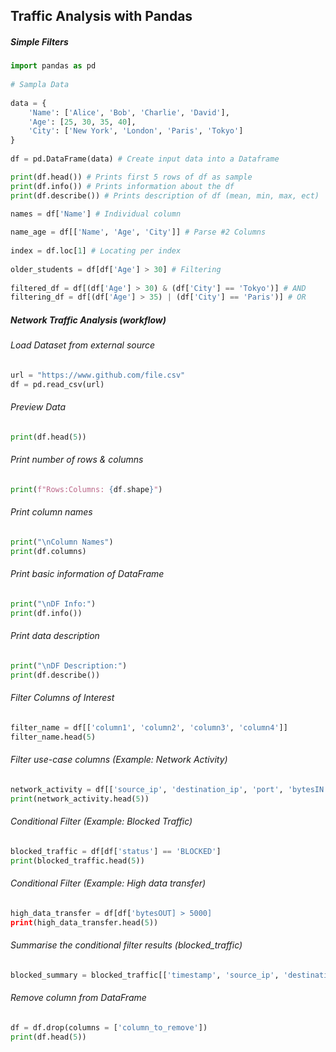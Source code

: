 ## Traffic Analysis with Pandas

##### Simple Filters
```python
import pandas as pd  
  
# Sampla Data  
  
data = {  
    'Name': ['Alice', 'Bob', 'Charlie', 'David'],  
    'Age': [25, 30, 35, 40],  
    'City': ['New York', 'London', 'Paris', 'Tokyo']  
}  
  
df = pd.DataFrame(data) # Create input data into a Dataframe  

print(df.head()) # Prints first 5 rows of df as sample
print(df.info()) # Prints information about the df
print(df.describe()) # Prints description of df (mean, min, max, ect)

names = df['Name'] # Individual column  
  
name_age = df[['Name', 'Age', 'City']] # Parse #2 Columns  
  
index = df.loc[1] # Locating per index  
  
older_students = df[df['Age'] > 30] # Filtering  
  
filtered_df = df[(df['Age'] > 30) & (df['City'] == 'Tokyo')] # AND
filtering_df = df[(df['Age'] > 35) | (df['City'] == 'Paris')] # OR
```

##### Network Traffic Analysis (workflow)

###### Load Dataset from external source
```Python
url = "https://www.github.com/file.csv" 
df = pd.read_csv(url) 
```
###### Preview Data
```Python
print(df.head(5)) 
```
###### Print number of rows & columns
```Python
print(f"Rows:Columns: {df.shape}")
```
###### Print column names
```Python
print("\nColumn Names")
print(df.columns)
```
###### Print basic information of DataFrame
```Python
print("\nDF Info:")
print(df.info())
```
###### Print data description
```Python
print("\nDF Description:")
print(df.describe())
```
###### Filter Columns of Interest
```Python
filter_name = df[['column1', 'column2', 'column3', 'column4']]
filter_name.head(5)
```
###### Filter use-case columns (Example: Network Activity)
```Python
network_activity = df[['source_ip', 'destination_ip', 'port', 'bytesIN', 'bytesOUT']]
print(network_activity.head(5))
```
###### Conditional Filter (Example: Blocked Traffic)
```Python
blocked_traffic = df[df['status'] == 'BLOCKED']
print(blocked_traffic.head(5))
```
###### Conditional Filter (Example: High data transfer)
```Python
high_data_transfer = df[df['bytesOUT] > 5000]
print(high_data_transfer.head(5))
```
###### Summarise the conditional filter results (blocked_traffic)
```Python
blocked_summary = blocked_traffic[['timestamp', 'source_ip', 'destination_ip', 'username', 'category']]
```
###### Remove column from DataFrame
```Python
df = df.drop(columns = ['column_to_remove'])
print(df.head(5))
